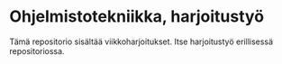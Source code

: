 # Ohjelmistotekniikka, harjoitustyö
Tämä repositorio sisältää viikkoharjoitukset. Itse harjoitustyö erillisessä repositoriossa.
